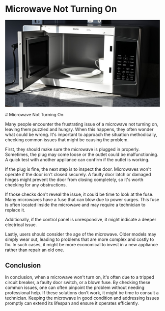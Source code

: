 <h1> Microwave Not Turning On
 </h1><p><img src="/images/microwave_power_failure_issue.jpg"></p># Microwave Not Turning On

Many people encounter the frustrating issue of a microwave not turning on, leaving them puzzled and hungry. When this happens, they often wonder what could be wrong. It's important to approach the situation methodically, checking common issues that might be causing the problem.

First, they should make sure the microwave is plugged in properly. Sometimes, the plug may come loose or the outlet could be malfunctioning. A quick test with another appliance can confirm if the outlet is working.

If the plug is fine, the next step is to inspect the door. Microwaves won't operate if the door isn't closed securely. A faulty door latch or damaged hinges might prevent the door from closing completely, so it's worth checking for any obstructions.

If those checks don't reveal the issue, it could be time to look at the fuse. Many microwaves have a fuse that can blow due to power surges. This fuse is often located inside the microwave and may require a technician to replace it.

Additionally, if the control panel is unresponsive, it might indicate a deeper electrical issue.

Lastly, users should consider the age of the microwave. Older models may simply wear out, leading to problems that are more complex and costly to fix. In such cases, it might be more economical to invest in a new appliance rather than repair an old one.

## Conclusion

In conclusion, when a microwave won't turn on, it's often due to a tripped circuit breaker, a faulty door switch, or a blown fuse. By checking these common issues, one can often pinpoint the problem without needing professional help. If these solutions don't work, it might be time to consult a technician. Keeping the microwave in good condition and addressing issues promptly can extend its lifespan and ensure it operates efficiently.
